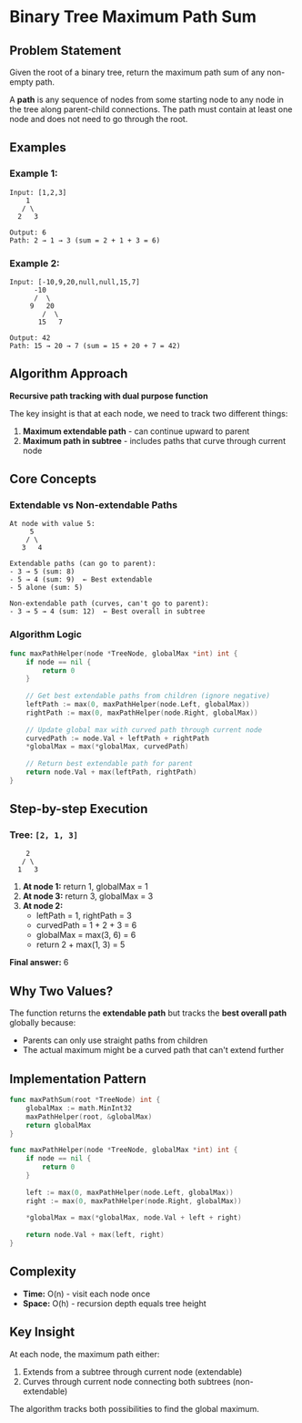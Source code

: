 # Binary Tree Maximum Path Sum 
## Problem Statement
Given the root of a binary tree, return the maximum path sum of any non-empty path.

A **path** is any sequence of nodes from some starting node to any node in the tree along parent-child connections. The path must contain at least one node and does not need to go through the root.

## Examples

### Example 1:
```
Input: [1,2,3]
    1
   / \
  2   3

Output: 6 
Path: 2 → 1 → 3 (sum = 2 + 1 + 3 = 6)
```

### Example 2:
```
Input: [-10,9,20,null,null,15,7]
      -10
      /  \
     9   20
        /  \
       15   7

Output: 42
Path: 15 → 20 → 7 (sum = 15 + 20 + 7 = 42)
```

## Algorithm Approach
**Recursive path tracking with dual purpose function**

The key insight is that at each node, we need to track two different things:
1. **Maximum extendable path** - can continue upward to parent
2. **Maximum path in subtree** - includes paths that curve through current node

## Core Concepts

### Extendable vs Non-extendable Paths

```
At node with value 5:
     5
    / \
   3   4

Extendable paths (can go to parent):
- 3 → 5 (sum: 8)
- 5 → 4 (sum: 9)  ← Best extendable
- 5 alone (sum: 5)

Non-extendable path (curves, can't go to parent):
- 3 → 5 → 4 (sum: 12)  ← Best overall in subtree
```

### Algorithm Logic

```go
func maxPathHelper(node *TreeNode, globalMax *int) int {
    if node == nil {
        return 0
    }
    
    // Get best extendable paths from children (ignore negative)
    leftPath := max(0, maxPathHelper(node.Left, globalMax))
    rightPath := max(0, maxPathHelper(node.Right, globalMax))
    
    // Update global max with curved path through current node
    curvedPath := node.Val + leftPath + rightPath
    *globalMax = max(*globalMax, curvedPath)
    
    // Return best extendable path for parent
    return node.Val + max(leftPath, rightPath)
}
```

## Step-by-step Execution

### Tree: `[2, 1, 3]`
```
    2
   / \
  1   3
```

1. **At node 1:** return 1, globalMax = 1
2. **At node 3:** return 3, globalMax = 3  
3. **At node 2:**
   - leftPath = 1, rightPath = 3
   - curvedPath = 1 + 2 + 3 = 6
   - globalMax = max(3, 6) = 6
   - return 2 + max(1, 3) = 5

**Final answer:** 6

## Why Two Values?

The function returns the **extendable path** but tracks the **best overall path** globally because:
- Parents can only use straight paths from children
- The actual maximum might be a curved path that can't extend further

## Implementation Pattern

```go
func maxPathSum(root *TreeNode) int {
    globalMax := math.MinInt32
    maxPathHelper(root, &globalMax)
    return globalMax
}

func maxPathHelper(node *TreeNode, globalMax *int) int {
    if node == nil {
        return 0
    }
    
    left := max(0, maxPathHelper(node.Left, globalMax))
    right := max(0, maxPathHelper(node.Right, globalMax))
    
    *globalMax = max(*globalMax, node.Val + left + right)
    
    return node.Val + max(left, right)
}
```

## Complexity
- **Time:** O(n) - visit each node once
- **Space:** O(h) - recursion depth equals tree height

## Key Insight
At each node, the maximum path either:
1. Extends from a subtree through current node (extendable)
2. Curves through current node connecting both subtrees (non-extendable)

The algorithm tracks both possibilities to find the global maximum.